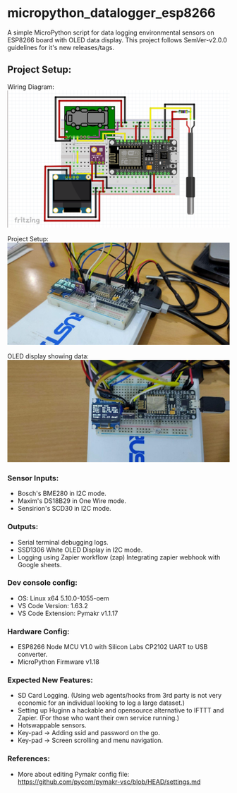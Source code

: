 # micropython_datalogger_esp8266

A simple MicroPython script for data logging environmental sensors on ESP8266 board with OLED data display. This project follows SemVer-v2.0.0 guidelines for it's new releases/tags.

## Project Setup:
Wiring Diagram:
![Wiring Diagram for this project](docs/images/wiring-diagram-v0.2.0.png)

Project Setup:
![Setup for this project](docs/images/project-setup.jpg)

OLED display showing data:
![Working OLED display](docs/images/oled-working.jpg)

### Sensor Inputs:
- Bosch's BME280 in I2C mode.
- Maxim's DS18B29 in One Wire mode.
- Sensirion's SCD30 in I2C mode.

### Outputs:
- Serial terminal debugging logs.
- SSD1306 White OLED Display in I2C mode.
- Logging using Zapier workflow (zap) Integrating zapier webhook with Google sheets.

### Dev console config:
- OS: Linux x64 5.10.0-1055-oem
- VS Code Version: 1.63.2
- VS Code Extension: Pymakr v1.1.17

### Hardware Config:
- ESP8266 Node MCU V1.0 with Silicon Labs CP2102 UART to USB converter.
- MicroPython Firmware v1.18

### Expected New Features:
- SD Card Logging. (Using web agents/hooks from 3rd party is not very economic for an individual looking to log a large dataset.)
- Setting up Huginn a hackable and opensource alternative to IFTTT and Zapier. (For those who want their own service running.)
- Hotswappable sensors.
- Key-pad -> Adding ssid and password on the go.
- Key-pad -> Screen scrolling and menu navigation.

### References:
- More about editing Pymakr config file: https://github.com/pycom/pymakr-vsc/blob/HEAD/settings.md
